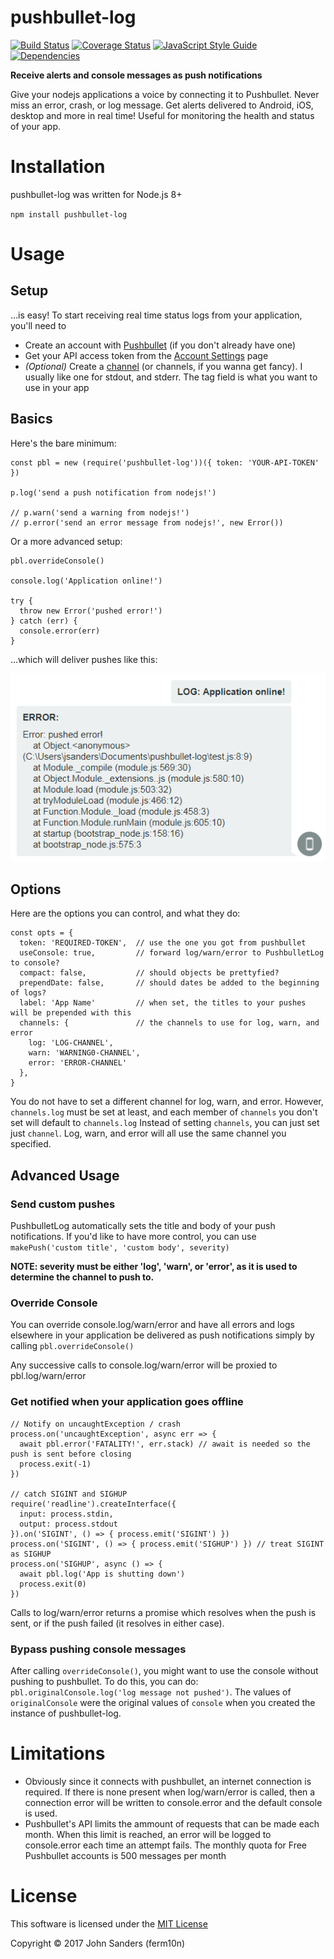 # pushbullet-log
[![Build Status](https://travis-ci.org/ferm10n/pushbullet-log.svg?branch=master)](https://travis-ci.org/ferm10n/pushbullet-log)
[![Coverage Status](https://coveralls.io/repos/github/ferm10n/pushbullet-log/badge.svg?branch=master)](https://coveralls.io/github/ferm10n/pushbullet-log?branch=master)
[![JavaScript Style Guide](https://img.shields.io/badge/code_style-standard-brightgreen.svg)](https://standardjs.com)
[![Dependencies](https://david-dm.org/ferm10n/pushbullet-log/status.svg)](https://david-dm.org/ferm10n/pushbullet-log)

**Receive alerts and console messages as push notifications**

Give your nodejs applications a voice by connecting it to Pushbullet. Never miss an error, crash, or log message. Get alerts delivered to Android, iOS, desktop and more in real time! Useful for monitoring the health and status of your app.

# Installation
pushbullet-log was written for Node.js 8+

`npm install pushbullet-log`

# Usage
## Setup
...is easy! To start receiving real time status logs from your application, you'll need to
- Create an account with [Pushbullet](https://www.pushbullet.com/) (if you don't already have one)
- Get your API access token from the [Account Settings](https://www.pushbullet.com/#settings/account) page
- *(Optional)* Create a [channel](https://www.pushbullet.com/my-channel) (or channels, if you wanna get fancy). I usually like one for stdout, and stderr. The tag field is what you want to use in your app

## Basics
Here's the bare minimum:
```
const pbl = new (require('pushbullet-log'))({ token: 'YOUR-API-TOKEN' })

p.log('send a push notification from nodejs!')

// p.warn('send a warning from nodejs!')
// p.error('send an error message from nodejs!', new Error())
```
Or a more advanced setup:
```
pbl.overrideConsole()

console.log('Application online!')

try {
  throw new Error('pushed error!')
} catch (err) {
  console.error(err)
}
```
...which will deliver pushes like this:

![pushbullet-log in action](https://github.com/ferm10n/pushbullet-log/raw/master/example.png)

## Options
Here are the options you can control, and what they do:
```
const opts = {
  token: 'REQUIRED-TOKEN',  // use the one you got from pushbullet
  useConsole: true,         // forward log/warn/error to PushbulletLog to console?
  compact: false,           // should objects be prettyfied?
  prependDate: false,       // should dates be added to the beginning of logs?
  label: 'App Name'         // when set, the titles to your pushes will be prepended with this
  channels: {               // the channels to use for log, warn, and error
    log: 'LOG-CHANNEL',
    warn: 'WARNING0-CHANNEL',
    error: 'ERROR-CHANNEL'
  },
}
```
You do not have to set a different channel for log, warn, and error. However, `channels.log` must be set at least, and each member of `channels` you don't set will default to `channels.log`
Instead of setting `channels`, you can just set just `channel`. Log, warn, and error will all use the same channel you specified.

## Advanced Usage
### Send custom pushes
PushbulletLog automatically sets the title and body of your push notifications. If you'd like to have more control, you can use `makePush('custom title', 'custom body', severity)`

**NOTE: severity must be either 'log', 'warn', or 'error', as it is used to determine the channel to push to.**
### Override Console
You can override console.log/warn/error and have all errors and logs elsewhere in your application be delivered as push notifications simply by calling ```pbl.overrideConsole()```

Any successive calls to console.log/warn/error will be proxied to pbl.log/warn/error
### Get notified when your application goes offline
```
// Notify on uncaughtException / crash
process.on('uncaughtException', async err => {
  await pbl.error('FATALITY!', err.stack) // await is needed so the push is sent before closing
  process.exit(-1)
})

// catch SIGINT and SIGHUP
require('readline').createInterface({
  input: process.stdin,
  output: process.stdout
}).on('SIGINT', () => { process.emit('SIGINT') })
process.on('SIGINT', () => { process.emit('SIGHUP') }) // treat SIGINT as SIGHUP
process.on('SIGHUP', async () => {
  await pbl.log('App is shutting down')
  process.exit(0)
})
```
Calls to log/warn/error returns a promise which resolves when the push is sent, or if the push failed (it resolves in either case).

### Bypass pushing console messages
After calling `overrideConsole()`, you might want to use the console without pushing to pushbullet. To do this, you can do: `pbl.originalConsole.log('log message not pushed')`. The values of `originalConsole` were the original values of `console` when you created the instance of pushbullet-log.

# Limitations
- Obviously since it connects with pushbullet, an internet connection is required. If there is none present when log/warn/error is called, then a connection error will be written to console.error and the default console is used.
- Pushbullet's API limits the ammount of requests that can be made each month.
When this limit is reached, an error will be logged to console.error each time
an attempt fails. The monthly quota for Free Pushbullet accounts is 500 messages per month

# License
This software is licensed under the [MIT License](https://github.com/ferm10n/pushbullet-log/blob/master/LICENSE)

Copyright © 2017 John Sanders (ferm10n)
